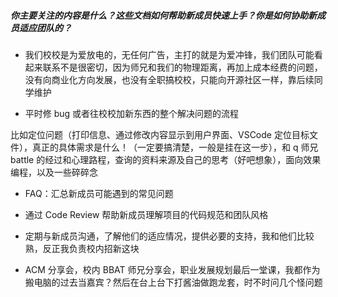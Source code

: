 ##### 你主要关注的内容是什么？这些文档如何帮助新成员快速上手？你是如何协助新成员适应团队的？

- 我们校校是为爱放电的，无任何广告，主打的就是为爱冲锋，我们团队可能看起来联系不是很密切，因为师兄和我们的物理距离，再加上成本经费的问题，没有向商业化方向发展，也没有全职搞校校，只能向开源社区一样，靠后续同学维护

- 平时修 bug 或者往校校加新东西的整个解决问题的流程

比如定位问题（打印信息、通过修改内容显示到用户界面、VSCode 定位目标文件），真正的具体需求是什么！（一定要搞清楚，一般是挂在这一步），和 q 师兄 battle 的经过和心理路程，查询的资料来源及自己的思考（好吧想象），面向效果编程，以及一些碎碎念

- FAQ：汇总新成员可能遇到的常见问题

- 通过 Code Review 帮助新成员理解项目的代码规范和团队风格

- 定期与新成员沟通，了解他们的适应情况，提供必要的支持，我和他们比较熟，反正我负责校内招新这块

* ACM 分享会，校内 BBAT 师兄分享会，职业发展规划最后一堂课，我都作为搬电脑的过去当嘉宾？然后在台上台下打酱油做跑龙套，时不时问几个怪问题
